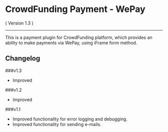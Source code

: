 CrowdFunding Payment - WePay
==========================
( Version 1.3 )
- - -

This is a payment plugin for CrowdFunding platform, which provides an ability to make payments via WePay, using iFrame form method.

Changelog
---------

###v1.3
* Improved

###v1.2
* Improved

###v1.1
* Improved functionality for error logging and debugging.
* Improved functionality for sending e-mails.